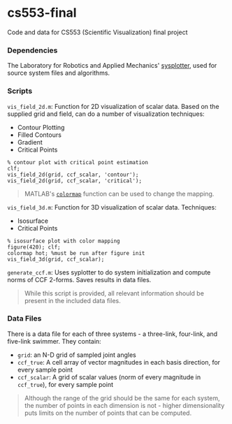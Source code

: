# cs553-final
Code and data for CS553 (Scientific Visualization) final project

### Dependencies
The Laboratory for Robotics and Applied Mechanics'
[sysplotter](https://github.com/OSU-LRAM/GeometricSystemPlotter),
used for source system files and algorithms.

### Scripts
`vis_field_2d.m`: Function for 2D visualization of scalar data. Based on the
supplied grid and field, can do a number of visualization techniques:
- Contour Plotting
- Filled Contours
- Gradient
- Critical Points
```
% contour plot with critical point estimation
clf;
vis_field_2d(grid, ccf_scalar, 'contour');
vis_field_2d(grid, ccf_scalar, 'critical');
```
> MATLAB's
[`colormap`](https://www.mathworks.com/help/matlab/ref/colormap.html)
function can be used to change the mapping.

`vis_field_3d.m`: Function for 3D visualization of scalar data. Techniques:
- Isosurface
- Critical Points
```
% isosurface plot with color mapping
figure(420); clf;
colormap hot; %must be run after figure init
vis_field_3d(grid, ccf_scalar);
```

`generate_ccf.m`: Uses syplotter to do system initialization and compute
norms of CCF 2-forms. Saves results in data files.
> While this script is provided, all relevant information should be
present in the included data files.

### Data Files
There is a data file for each of three systems - a three-link, four-link, and
five-link swimmer. They contain:
- `grid`: an N-D grid of sampled joint angles
- `ccf_true`: A cell array of vector magnitudes in each basis direction, for
  every sample point
- `ccf_scalar`: A grid of scalar values (norm of every magnitude in `ccf_true`),
  for every sample point
> Although the range of the grid should be the same for each system, the
number of points in each dimension is not - higher dimensionality puts limits on
the number of points that can be computed.
